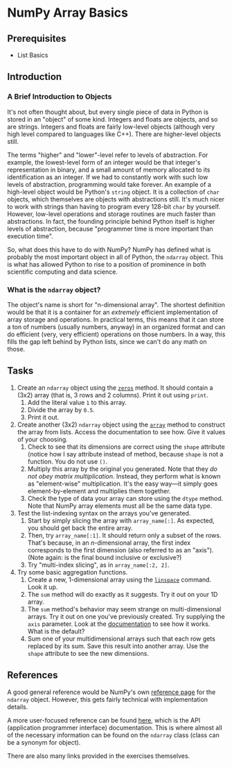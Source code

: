 # NumPy Array Basics

## Prerequisites
- List Basics

## Introduction
### A Brief Introduction to Objects
It's not often thought about, but every single piece of data in Python is stored in an "object" of some kind. Integers and floats are objects, and so are strings. Integers and floats are fairly low-level objects (although very high level compared to languages like C++). There are higher-level objects still.

The terms "higher" and "lower"-level refer to levels of abstraction. For example, the lowest-level form of an integer would be that integer's representation in binary, and a small amount of memory allocated to its identification as an integer. If we had to constantly work with such low levels of abstraction, programming would take forever. An example of a high-level object would be Python's `string` object. It is a collection of `char` objects, which themselves are objects with abstractions still. It's much nicer to work with strings than having to program every 128-bit `char` by yourself. However, low-level operations and storage routines are much faster than abstractions. In fact, the founding principle behind Python itself is higher levels of abstraction, because "programmer time is more important than execution time".

So, what does this have to do with NumPy? NumPy has defined what is probably the most important object in all of Python, the `ndarray` object. This is what has allowed Python to rise to a position of prominence in both scientific computing and data science.

### What is the `ndarray` object?
The object's name is short for "n-dimensional array". The shortest definition would be that it is a container for an *extremely* efficient implementation of array storage and operations. In practical terms, this means that it can store a ton of numbers (usually numbers, anyway) in an organized format and can do efficient (very, very efficient) operations on those numbers. In a way, this fills the gap left behind by Python lists, since we can't do any math on those.

## Tasks
1. Create an `ndarray` object using the [`zeros`](https://docs.scipy.org/doc/numpy/reference/generated/numpy.zeros.html#numpy.zeros) method. It should contain a (3x2) array (that is, 3 rows and 2 columns). Print it out using `print`.
	1. Add the literal value `1` to this array.
	2. Divide the array by `0.5`.
	3. Print it out.
2. Create another (3x2) `ndarray` object using the [`array`](https://docs.scipy.org/doc/numpy/reference/generated/numpy.zeros.html#numpy.array) method to construct the array from lists. Access the documentation to see how. Give it values of your choosing.
	1. Check to see that its dimensions are correct using the `shape` attribute (notice how I say attribute instead of method, because `shape` is not a function. You do not use `()`. 
	2. Multiply this array by the original you generated. Note that they *do not obey matrix multiplication*. Instead, they perform what is known as "element-wise" multiplication. It's the easy way—it simply goes element-by-element and multiplies them together.
	3. Check the type of data your array can store using the `dtype` method. Note that NumPy array elements must all be the same data type.
3. Test the list-indexing syntax on the arrays you've generated.
	1. Start by simply slicing the array with `array_name[:]`. As expected, you should get back the entire array.
	2. Then, try `array_name[:1]`. It should return only a subset of the rows. That's because, in an *n*-dimensional array, the first index corresponds to the first dimension (also referred to as an "axis"). (Note again: is the final bound inclusive or exclusive?)
	3. Try "multi-index slicing", as in `array_name[:2, 2]`.
4. Try some basic aggregation functions.
	1. Create a new, 1-dimensional array using the [`linspace`](https://docs.scipy.org/doc/numpy/reference/generated/numpy.zeros.html#numpy.linspace) command. Look it up.
	2. The `sum` method will do exactly as it suggests. Try it out on your 1D array.
	3. The `sum` method's behavior may seem strange on multi-dimensional arrays. Try it out on one you've previously created. Try supplying the `axis` parameter. Look at the [documentation](https://docs.scipy.org/doc/numpy/reference/generated/numpy.ndarray.sum.html#numpy.ndarray.sum) to see how it works. What is the default?
	4. Sum one of your multidimensional arrays such that each row gets replaced by its sum. Save this result into another array. Use the `shape` attribute to see the new dimensions. 

## References
A good general reference would be NumPy's own [reference page](https://docs.scipy.org/doc/numpy/reference/arrays.ndarray.html) for the `ndarray` object. However, this gets fairly technical with implementation details.

A more user-focused reference can be found [here](https://docs.scipy.org/doc/numpy/reference/generated/numpy.ndarray.html), which is the API (application programmer interface) documentation. This is where almost all of the necessary information can be found on the `ndarray` class (class can be a synonym for object).

There are also many links provided in the exercises themselves.


